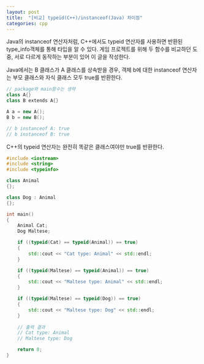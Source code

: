 ```yaml
---
layout: post
title:  "[비교] typeid(C++)/instanceof(Java) 차이점"
categories: cpp
---
```


Java의 instanceof 연산자처럼, C++에서도 typeid 연산자를 사용하면 반환된 type_info객체를 통해 타입을 알 수 있다.
게임 프로젝트를 위해 두 함수를 비교하던 도중, 서로 다르게 동작하는 부분이 있어 이 글을 작성한다.

Java에서는 B 클래스가 A 클래스를 상속받을 경우,
객체 b에 대한 instanceof 연산자는 부모 클래스와 자식 클래스 모두 true를 반환한다.

```cpp
// package와 main함수는 생략
class A{}
class B extends A{}

A a = new A();
B b = new B();

// b instanceof A: true
// b instanceof B: true
```

C++의 typeid 연산자는 완전히 똑같은 클래스여야만 true를 반환한다.

```cpp
#include <iostream>
#include <string>
#include <typeinfo>

class Animal
{};

class Dog : Animal
{};

int main()
{
	Animal Cat;
	Dog Maltese;

	if ((typeid(Cat) == typeid(Animal)) == true)
	{
		std::cout << "Cat type: Animal" << std::endl;
	}

	if ((typeid(Maltese) == typeid(Animal)) == true)
	{
		std::cout << "Maltese type: Animal" << std::endl;
	}

	if ((typeid(Maltese) == typeid(Dog)) == true)
	{
		std::cout << "Maltese type: Dog" << std::endl;
	}
    
	// 출력 결과
	// Cat type: Animal
	// Maltese type: Dog

	return 0;
}
```